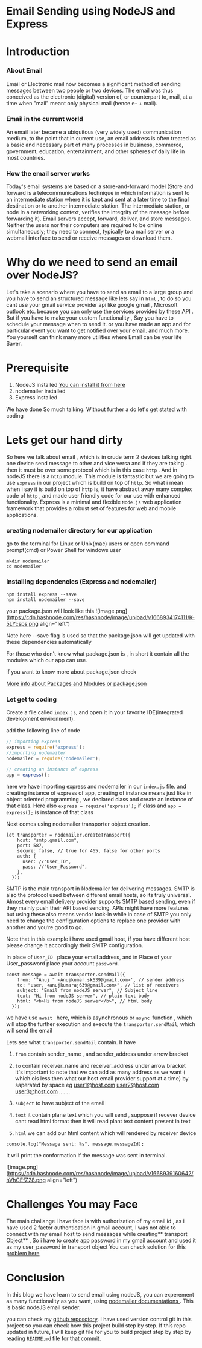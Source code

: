 # Email Sending  using NodeJS and Express

# Introduction

### About Email
Email or Electronic mail now becomes a significant method of sending messages between two people or two devices.  The email was thus conceived as the electronic (digital) version of, or counterpart to, mail, at a time when "mail" meant only physical mail (hence e- + mail).
### Email in the current world
 An email later became a ubiquitous (very widely used) communication medium, to the point that in current use, an email address is often treated as a basic and necessary part of many processes in business, commerce, government, education, entertainment, and other spheres of daily life in most countries. 

### How the email server works
Today's email systems are based on a store-and-forward model (Store and forward is a telecommunications technique in which information is sent to an intermediate station where it is kept and sent at a later time to the final destination or to another intermediate station. The intermediate station, or node in a networking context, verifies the integrity of the message before forwarding it). Email servers accept, forward, deliver, and store messages. Neither the users nor their computers are required to be online simultaneously; they need to connect, typically to a mail server or a webmail interface to send or receive messages or download them.

# Why do we need to send an email over NodeJS? 

Let's take a scenario where you have to send an email to a large group and you have to send an structured message like lets say in `html` , to do so you cant use your gmail service provider api like google gmail , Microsoft outlook etc. 
because you can only use the services provided by these API . But if you have to make your custom functionality , Say you have to schedule your message when to send it. or you have made an app and for particular event you want to get notified over your email. and much more. You yourself can think many more utilities where Email can be your life Saver.

# Prerequisite

1. NodeJS installed [You can install it from here](https://nodejs.org/en/download/)
2. nodemailer installed 
3. Express installed


We have done So much talking. Without further a do let's get stated with coding


# Lets get our hand dirty

So here we talk about email , which is in crude term 2 devices talking right. one device send message to other and vice versa
and if they are taking . then it must be over some protocol which is in this case `http` .
And in nodeJS there is a `http` module. This module is fantastic but we are going to use `express` in our project which is build on top of `http`. So what i mean when i say it is build on top of `http` is, it have abstract away many complex code of `http` , and made user friendly code for our use with enhanced functionality.
Express is a minimal and flexible `Node.js` web application framework that provides a robust set of features for web and mobile applications. 


### creating nodemailer directory for our application

go to the terminal for Linux or Unix(mac) users or 
open  command prompt(cmd) or Power Shell  for windows user

``` 
mkdir nodemailer
cd nodemailer

```

### installing dependencies (Express and nodemailer) 

```
npm install express --save
npm install nodemailer --save

```
your package.json will look like this
![image.png](https://cdn.hashnode.com/res/hashnode/image/upload/v1668934174111/K-5LYcsps.png align="left")

Note here --save flag is used so that the package.json will get updated with these dependencies automatically

For those who don't know what package.json is , in short it contain all the modules which our app can use.

if you want to know more about package.json check  


[More info about Packages and Modules or package.json](https://docs.npmjs.com/about-packages-and-modules)



### Let get to coding 

Create a file called `index.js`, and open it in your favorite IDE(integrated development environment).

add the following line of code

 ```javascript
// importing express 
express = require('express');
//importing nodemailer
nodemailer = require('nodemailer');

// creating an instance of express
app = express();
```
 here we have importing express and nodemailer in our `index.js` file. and  creating instance of express of app,
creating of instance means just like in object oriented programming , we declared class and create an instance of that class. Here also `express = require('express');` if class and `app = express();` is instance of that class

Next comes using nodemailer transporter object creation. 

```
let transporter = nodemailer.createTransport({
    host: "smtp.gmail.com",
    port: 587,
    secure: false, // true for 465, false for other ports
    auth: {
      user: //"User_ID", 
      pass: //"User_Password", 
    },
  });
```

SMTP is the main transport in Nodemailer for delivering messages. SMTP is also the protocol used between different email hosts, so its truly universal. Almost every email delivery provider supports SMTP based sending, even if they mainly push their API based sending. APIs might have more features but using these also means vendor lock-in while in case of SMTP you only need to change the configuration options to replace one provider with another and you’re good to go.

Note that in this example i have used gmail host, if you have different host please change it accordingly their SMTP configuration.

In place of `User_ID ` place your email address, and in Place of your User_password place your account `password`. 


```
const message = await transporter.sendMail({
    from: '"Anuj " <Anujkumar.sk639@gmail.com>', // sender address
    to: "user, <anujkumaraj639@gmail.com>", // list of receivers
    subject: "Email from nodeJS server", // Subject line
    text: "Hi from nodeJS server", // plain text body
    html: "<b>Hi from nodeJS server</b>", // html body
  });

```

we have use `await ` here, which is asynchronous or `async `function ,  which will stop the further execution and execute the `transporter.sendMail`, which will send the email 

Lets see what  `transporter.sendMail` contain. It have 
1. `from` contain  sender_name , and sender_address under arrow bracket
2. `to` contain receiver_name and receiver_address under arrow bracket  
It's important to note that we can add as many address as we want ( which ois less then what our host email provider support at a time) by saperated by space 
eg user1@host.com user2@host.com user3@host.com .......

3. `subject` to have subject of the email
4. `text` it contain plane text which you will send , suppose if recever device cant read html format then it will read plant text content present in text
5. `html` we can  add our html content which will rendered by receiver device

```
console.log("Message sent: %s", message.messageId);

```

It will print the conformation if the message was sent in terminal. 


![image.png](https://cdn.hashnode.com/res/hashnode/image/upload/v1668939160642/hVhCEfZ28.png align="left")

# Challenges You may Face

The main challange i have face is with authorization of my email id , as i have used 2 factor authentication in gmail account, I was not able to connect with my email host to send messages while creating** transport Object** , So i have to create app password in my gmail account and used it as my user_password in transport object
You can check solution for this [problem here](https://community.nodemailer.com/using-gmail/)

# Conclusion

In this blog we have learn to send email using nodeJS, you can experement as many functionality as you want, using [nodemailer documentations ](https://nodemailer.com/about/). This is basic nodeJS email sender. 

you can check my [github reposotory](https://github.com/Anuj-Kumar-AJ/Sending-Email-using-nodeJS-and-Express/blob/main/index.js). I have used version control git in this project so you can check how this project build step by step. If this repo updated in future, I will keep git file for you to build project step by step by reading `README.md` file for that commit.